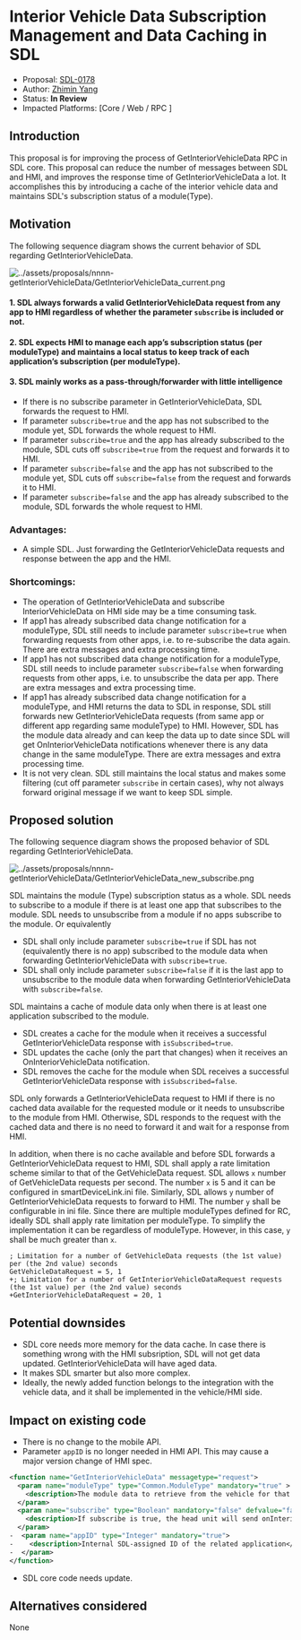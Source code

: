 # Interior Vehicle Data Subscription Management and Data Caching in SDL

* Proposal: [SDL-0178](0178-GetInteriorVehicleData.md)
* Author: [Zhimin Yang](https://github.com/smartdevicelink/yang1070)
* Status: **In Review**
* Impacted Platforms: [Core / Web / RPC ]

## Introduction

This proposal is for improving the process of GetInteriorVehicleData RPC in SDL core. This proposal can reduce the number of messages between SDL and HMI, and improves the response time of GetInteriorVehicleData a lot. It accomplishes this by introducing a cache of the interior vehicle data and maintains SDL's subscription status of a module(Type). 


## Motivation

The following sequence diagram shows the current behavior of SDL regarding GetInteriorVehicleData.

![../assets/proposals/nnnn-getInteriorVehicleData/GetInteriorVehicleData_current.png](../assets/proposals/nnnn-getInteriorVehicleData/GetInteriorVehicleData_current.png)

#### 1. SDL always forwards a valid GetInteriorVehicleData request from any app to HMI regardless of whether the parameter `subscribe` is included or not.
#### 2. SDL expects HMI to manage each app’s subscription status (per moduleType) and maintains a local status to keep track of each application’s subscription (per moduleType).
#### 3. SDL mainly works as a pass-through/forwarder with little intelligence  
- If there is no subscribe parameter in GetInteriorVehicleData, SDL forwards the request to HMI.
- If parameter `subscribe=true` and the app has not subscribed to the module yet, SDL forwards the whole request to HMI.
- If parameter `subscribe=true` and the app has already subscribed to the module, SDL cuts off `subscribe=true` from the request and forwards it to HMI.
- If parameter `subscribe=false` and the app has not subscribed to the module yet, SDL cuts off  `subscribe=false` from the request and forwards it to HMI.
- If parameter `subscribe=false` and the app has already subscribed to the module, SDL forwards the whole request to HMI.

### Advantages:
- A simple SDL. Just forwarding the GetInteriorVehicleData requests and response between the app and the HMI.

### Shortcomings:
- The operation of GetInteriorVehicleData and subscribe InteriorVehicleData on HMI side may be a time consuming task. 
- If app1 has already subscribed data change notification for a moduleType, SDL still needs to include parameter `subscribe=true` when forwarding requests from other apps, i.e. to re-subscribe the data again. There are extra messages and extra processing time.
- If app1 has not subscribed data change notification for a moduleType, SDL still needs to include parameter `subscribe=false` when forwarding requests from other apps, i.e. to unsubscribe the data per app. There are extra messages and extra processing time.
- If app1 has already subscribed data change notification for a moduleType, and HMI returns the data to SDL in response,  SDL still forwards new GetInteriorVehicleData requests (from same app or different app regarding same moduleType) to HMI. However, SDL has the module data already and can keep the data up to date since SDL will get OnInteriorVehicleData notifications whenever there is any data change in the same moduleType. There are extra messages and extra processing time.
- It is not very clean. SDL still maintains the local status and makes some filtering (cut off parameter `subscribe` in certain cases), why not always forward original message if we want to keep SDL simple.


## Proposed solution

The following sequence diagram shows the proposed behavior of SDL regarding GetInteriorVehicleData. 

![../assets/proposals/nnnn-getInteriorVehicleData/GetInteriorVehicleData_new_subscribe.png](../assets/proposals/nnnn-getInteriorVehicleData/GetInteriorVehicleData_new_subscribe.png)

SDL maintains the module (Type) subscription status as a whole. SDL needs to subscribe to a module if there is at least one app that subscribes to the module. SDL needs to unsubscribe from a module if no apps subscribe to the module. Or equivalently
- SDL shall only include parameter `subscribe=true` if SDL has not (equivalently there is no app) subscribed to the module data when forwarding GetInteriorVehicleData with `subscribe=true`.
- SDL shall only include parameter `subscribe=false` if it is the last app to unsubscribe to the module data when forwarding GetInteriorVehicleData with `subscribe=false`.


SDL maintains a cache of module data only when there is at least one application subscribed to the module. 
- SDL creates a cache for the module when it receives a successful GetInteriorVehicleData response with `isSubscribed=true`. 
- SDL updates the cache (only the part that changes) when it receives an OnInteriorVehicleData notification. 
- SDL removes the cache for the module when SDL receives a successful GetInteriorVehicleData response with `isSubscribed=false`. 
	

SDL only forwards a GetInteriorVehicleData request to HMI if there is no cached data available for the requested module or it needs to unsubscribe to the module from HMI. Otherwise, SDL responds to the request with the cached data and there is no need to forward it and wait for a response from HMI.

In addition, when there is no cache available and before SDL forwards a GetInteriorVehicleData request to HMI, SDL shall apply a rate limitation scheme similar to that of the GetVehicleData request. SDL allows `x` number of GetVehicleData requests per second. The number `x` is 5 and it can be configured in smartDeviceLink.ini file. Similarly, SDL allows `y` number of GetInteriorVehicleData requests to forward to HMI. The number `y` shall be configurable in ini file. Since there are multiple moduleTypes defined for RC, ideally SDL shall apply rate limitation per moduleType. To simplify the implementation it can be regardless of moduleType. However, in this case, `y` shall be much greater than `x`.


```
; Limitation for a number of GetVehicleData requests (the 1st value) per (the 2nd value) seconds
GetVehicleDataRequest = 5, 1
+; Limitation for a number of GetInteriorVehicleDataRequest requests (the 1st value) per (the 2nd value) seconds
+GetInteriorVehicleDataRequest = 20, 1
```

## Potential downsides

- SDL core needs more memory for the data cache. In case there is something wrong with the HMI subsription, SDL will not get data updated. GetInteriorVehicleData will have aged data. 
- It makes SDL smarter but also more complex. 
- Ideally, the newly added function belongs to the integration with the vehicle data, and it shall be implemented in the vehicle/HMI side.

## Impact on existing code

- There is no change to the mobile API. 
- Parameter `appID` is no longer needed in HMI API. This may cause a major version change of HMI spec.

```xml
<function name="GetInteriorVehicleData" messagetype="request">
  <param name="moduleType" type="Common.ModuleType" mandatory="true" >
    <description>The module data to retrieve from the vehicle for that type</description>
  </param>
  <param name="subscribe" type="Boolean" mandatory="false" defvalue="false">
    <description>If subscribe is true, the head unit will send onInteriorVehicleData notifications for the module type</description>
  </param>
-  <param name="appID" type="Integer" mandatory="true">
-    <description>Internal SDL-assigned ID of the related application</description>
-  </param>
</function>
```

- SDL core code needs update.

## Alternatives considered

None
